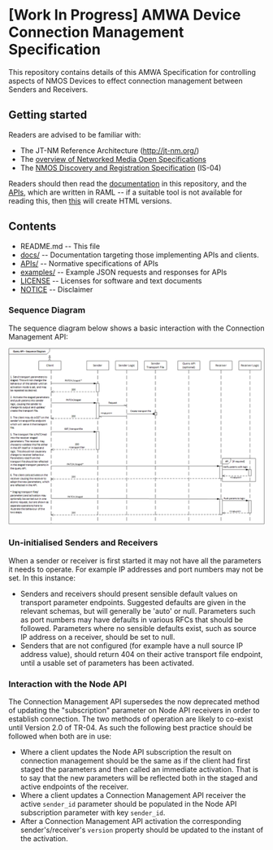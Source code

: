 # **[Work In Progress]** AMWA Device Connection Management Specification

This repository contains details of this AMWA Specification for controlling aspects of NMOS Devices to effect connection management between Senders and Receivers.

## Getting started

Readers are advised to be familiar with:
* The JT-NM Reference Architecture (http://jt-nm.org/)
* The [overview of Networked Media Open Specifications](https://github.com/AMWA-TV/nmos)
* The [NMOS Discovery and Registration Specification](https://github.com/AMWA-TV/nmos-discovery-registration) (IS-04)

Readers should then read the [documentation](docs/) in this repository, and the [APIs](APIs/), which are written in RAML -- if a suitable tool is not available for reading this, then [this](APIs/generateHTML) will create HTML versions.

## Contents

* README.md -- This file
* [docs/](docs/) -- Documentation targeting those implementing APIs and clients.
* [APIs/](APIs/) -- Normative specifications of APIs
* [examples/](examples/) -- Example JSON requests and responses for APIs
* [LICENSE](LICENSE) -- Licenses for software and text documents
* [NOTICE](NOTICE) -- Disclaimer

### Sequence Diagram
The sequence diagram below shows a basic interaction with the Connection Management API:

![Sequence Diagram](docs/direct_seq_diagram.png)

### Un-initialised Senders and Receivers

When a sender or receiver is first started it may not have all the parameters it needs to operate. For example IP addresses and port numbers may not be set. In this instance:

* Senders and receivers should present sensible default values on transport parameter endpoints. Suggested defaults are given in the relevant schemas, but will generally be 'auto' or null. Parameters such as port numbers may have defaults in various RFCs that should be followed. Parameters where no sensible defaults exist, such as source IP address on a receiver, should be set to null.
* Senders that are not configured (for example have a null source IP address value), should return 404 on their active transport file endpoint, until a usable set of parameters has been activated.

### Interaction with the Node API

The Connection Management API supersedes the now deprecated method of updating the "subscription" parameter on Node API receivers in order to establish connection. The two methods of operation are likely to co-exist until Version 2.0 of TR-04. As such the following best practice should be followed when both are in use:

* Where a client updates the Node API subscription the result on connection management should be the same as if the client had first staged the parameters and then called an immediate activation. That is to say that the new parameters will be reflected both in the staged and active endpoints of the receiver.
* Where a client updates a Connection Management API receiver the active ```sender_id``` parameter should be populated in the Node API subscription parameter with key ```sender_id```.
* After a Connection Management API activation the corresponding sender's/receiver's ```version``` property should be updated to the instant of the activation.
